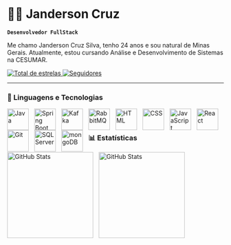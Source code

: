 # 🧑‍💻 Janderson Cruz

**`Desenvolvedor FullStack`**

Me chamo Janderson Cruz Silva, tenho 24 anos e sou natural de Minas Gerais. Atualmente, estou cursando Análise e Desenvolvimento de Sistemas na CESUMAR.

<p align="left"> 
    <a href="https://github.com/jandersoncs?tab=repositories&q=&type=&language=&sort=stargazers">
        <img 
            alt="Total de estrelas" 
            title="Total de estrelas GitHub" 
            src="https://custom-icon-badges.demolab.com/github/stars/jandersoncs?color=55960c&style=for-the-badge&labelColor=488207&logo=star&label=estrelas"
        />
    </a>
    <a href="https://github.com/jandersoncs?tab=followers">
        <img 
            alt="Seguidores" 
            title="Me siga no GitHub" 
            src="https://custom-icon-badges.demolab.com/github/followers/jandersoncs?color=236ad3&labelColor=1155ba&style=for-the-badge&logo=github&label=Seguidores&logoColor=white"
        />
    </a>
</p>

---

### 🤖 Linguagens e Tecnologias

<img
align="left"
alt="Java"
title="Java"
width="50px"
style="padding-right: 10px;"
src="https://cdn.jsdelivr.net/gh/devicons/devicon@latest/icons/java/java-original-wordmark.svg"
/>
<img
align="left"
alt="Spring  Boot"
title="Spring  Boot"
width="50px"
style="padding-right: 10px;"
src="https://cdn.jsdelivr.net/gh/devicons/devicon@latest/icons/spring/spring-original-wordmark.svg"
/>
<img
align="left"
alt="Kafka"
title="Kafka"
width="50px"
style="padding-right: 10px;"
src="https://cdn.jsdelivr.net/gh/devicons/devicon@latest/icons/apachekafka/apachekafka-original-wordmark.svg"
/>
<img
align="left"
alt="RabbitMQ"
title="RabbitMQ"
width="50px"
style="padding-right: 10px;"
src="https://cdn.jsdelivr.net/gh/devicons/devicon@latest/icons/rabbitmq/rabbitmq-original.svg"
/>
<img
align="left"
alt="HTML"
title="HTML"
width="50px"
style="padding-right: 10px;"
src="https://cdn.jsdelivr.net/gh/devicons/devicon@latest/icons/html5/html5-original.svg"
/>
<img
align="left"
alt="CSS"
title="CSS"
width="50px"
style="padding-right: 10px;"
src="https://cdn.jsdelivr.net/gh/devicons/devicon@latest/icons/css3/css3-original.svg"
/>
<img
align="left"
alt="JavaScript"
title="JavaScript"
width="50px"
style="padding-right: 10px;"
src="https://cdn.jsdelivr.net/gh/devicons/devicon@latest/icons/javascript/javascript-original.svg"
/>
<img
align="left"
alt="React"
title="React"
width="50px"
style="padding-right: 10px;"
src="https://cdn.jsdelivr.net/gh/devicons/devicon@latest/icons/react/react-original.svg"
/>
<img
align="left"
alt="Git"
title="Git"
width="50px"
style="padding-right: 10px;"
src="https://cdn.jsdelivr.net/gh/devicons/devicon@latest/icons/git/git-original.svg"
/>
<img
align="left"
alt="SQL Server"
title="SQL Server"
width="50px"
style="padding-right: 10px;"
src="https://cdn.jsdelivr.net/gh/devicons/devicon@latest/icons/microsoftsqlserver/microsoftsqlserver-original-wordmark.svg"
/>
<img
align="left"
alt="mongoDB"
title="mongoDB"
width="50px"
style="padding-right: 10px;"
src="https://cdn.jsdelivr.net/gh/devicons/devicon@latest/icons/mongodb/mongodb-original-wordmark.svg"
/>

<br/>
<br/>

### 📊 Estatísticas

<p>
  <img 
    align="left" 
    alt="GitHub Stats" 
    height="200" 
    style="padding-right: 10px;" 
    src="https://github-readme-stats.vercel.app/api?username=jandersoncs&show_icons=true&theme=tokyonight&include_all_commits=true&locale=pt-br" 
  />

<img
align="left"
alt="GitHub Stats"
height="200"
src="https://github-readme-stats.vercel.app/api/top-langs/?username=jandersoncs&theme=tokyonight&layout=compact&custom_title=Tecnologias&langs_count=9"
/>

</p>
